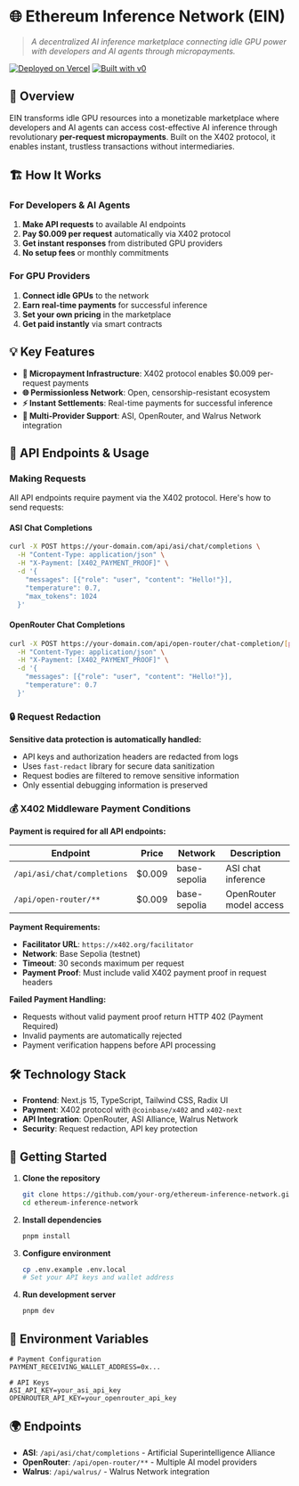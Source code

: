 # 🌐 Ethereum Inference Network (EIN)

> *A decentralized AI inference marketplace connecting idle GPU power with developers and AI agents through micropayments.*

[![Deployed on Vercel](https://img.shields.io/badge/Deployed%20on-Vercel-black?style=for-the-badge&logo=vercel)](https://vercel.com/antonios-projects-2e05eff8/v0-new-blank-app)
[![Built with v0](https://img.shields.io/badge/Built%20with-v0.app-black?style=for-the-badge)](https://v0.app/chat/projects/8RCEubK6VPZ)

## 🚀 Overview

EIN transforms idle GPU resources into a monetizable marketplace where developers and AI agents can access cost-effective AI inference through revolutionary **per-request micropayments**. Built on the X402 protocol, it enables instant, trustless transactions without intermediaries.

## 🏗️ How It Works

### For Developers & AI Agents
1. **Make API requests** to available AI endpoints
2. **Pay $0.009 per request** automatically via X402 protocol  
3. **Get instant responses** from distributed GPU providers
4. **No setup fees** or monthly commitments

### For GPU Providers
1. **Connect idle GPUs** to the network
2. **Earn real-time payments** for successful inference
3. **Set your own pricing** in the marketplace
4. **Get paid instantly** via smart contracts

## 💡 Key Features

- **🔄 Micropayment Infrastructure**: X402 protocol enables $0.009 per-request payments
- **🌐 Permissionless Network**: Open, censorship-resistant ecosystem
- **⚡ Instant Settlements**: Real-time payments for successful inference
- **🔗 Multi-Provider Support**: ASI, OpenRouter, and Walrus Network integration

## 📡 API Endpoints & Usage

### Making Requests

All API endpoints require payment via the X402 protocol. Here's how to send requests:

#### ASI Chat Completions
```bash
curl -X POST https://your-domain.com/api/asi/chat/completions \
  -H "Content-Type: application/json" \
  -H "X-Payment: [X402_PAYMENT_PROOF]" \
  -d '{
    "messages": [{"role": "user", "content": "Hello!"}],
    "temperature": 0.7,
    "max_tokens": 1024
  }'
```

#### OpenRouter Chat Completions
```bash
curl -X POST https://your-domain.com/api/open-router/chat-completion/[provider]/[model] \
  -H "Content-Type: application/json" \
  -H "X-Payment: [X402_PAYMENT_PROOF]" \
  -d '{
    "messages": [{"role": "user", "content": "Hello!"}],
    "temperature": 0.7
  }'
```

### 🔒 Request Redaction

**Sensitive data protection is automatically handled:**
- API keys and authorization headers are redacted from logs
- Uses `fast-redact` library for secure data sanitization
- Request bodies are filtered to remove sensitive information
- Only essential debugging information is preserved

### 💰 X402 Middleware Payment Conditions

**Payment is required for all API endpoints:**

| Endpoint | Price | Network | Description |
|----------|-------|---------|-------------|
| `/api/asi/chat/completions` | $0.009 | base-sepolia | ASI chat inference |
| `/api/open-router/**` | $0.009 | base-sepolia | OpenRouter model access |

**Payment Requirements:**
- **Facilitator URL**: `https://x402.org/facilitator`
- **Network**: Base Sepolia (testnet)
- **Timeout**: 30 seconds maximum per request
- **Payment Proof**: Must include valid X402 payment proof in request headers

**Failed Payment Handling:**
- Requests without valid payment proof return HTTP 402 (Payment Required)
- Invalid payments are automatically rejected
- Payment verification happens before API processing

## 🛠️ Technology Stack

- **Frontend**: Next.js 15, TypeScript, Tailwind CSS, Radix UI
- **Payment**: X402 protocol with `@coinbase/x402` and `x402-next`
- **API Integration**: OpenRouter, ASI Alliance, Walrus Network
- **Security**: Request redaction, API key protection

## 🚀 Getting Started

1. **Clone the repository**
   ```bash
   git clone https://github.com/your-org/ethereum-inference-network.git
   cd ethereum-inference-network
   ```

2. **Install dependencies**
   ```bash
   pnpm install
   ```

3. **Configure environment**
   ```bash
   cp .env.example .env.local
   # Set your API keys and wallet address
   ```

4. **Run development server**
   ```bash
   pnpm dev
   ```

## 🔧 Environment Variables

```env
# Payment Configuration
PAYMENT_RECEIVING_WALLET_ADDRESS=0x...

# API Keys
ASI_API_KEY=your_asi_api_key
OPENROUTER_API_KEY=your_openrouter_api_key
```

## 🌍 Endpoints

- **ASI**: `/api/asi/chat/completions` - Artificial Superintelligence Alliance
- **OpenRouter**: `/api/open-router/**` - Multiple AI model providers
- **Walrus**: `/api/walrus/` - Walrus Network integration
